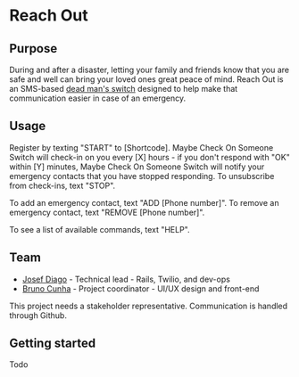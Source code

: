 # Reach Out

## Purpose

During and after a disaster, letting your family and friends know that you are safe and well can bring your loved ones great peace of mind. Reach Out is an SMS-based [dead man's switch](https://en.wikipedia.org/wiki/Dead_man%27s_switch) designed to help make that communication easier in case of an emergency.

## Usage

Register by texting "START" to [Shortcode]. Maybe Check On Someone Switch will check-in on you every [X] hours - if you don't respond with "OK" within [Y] minutes, Maybe Check On Someone Switch will notify your emergency contacts that you have stopped responding. To unsubscribe from check-ins, text "STOP".

To add an emergency contact, text "ADD [Phone number]". To remove an emergency contact, text "REMOVE [Phone number]".

To see a list of available commands, text "HELP".

## Team

* [Josef Diago](https://github.com/jdiago) - Technical lead - Rails, Twilio, and dev-ops
* [Bruno Cunha](https://github.com/bruncun) - Project coordinator - UI/UX design and front-end

This project needs a stakeholder representative. Communication is handled through Github.

## Getting started

Todo
